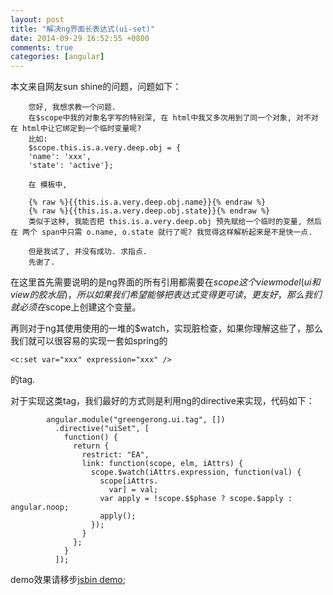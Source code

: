 ```yaml
---
layout: post
title: "解决ng界面长表达式(ui-set)"
date: 2014-09-29 16:52:55 +0800
comments: true
categories: [angular]
---
```

本文来自网友sun shine的问题，问题如下：

		您好, 我想求教一个问题.
		在$scope中我的对象名字写的特别深, 在 html中我又多次用到了同一个对象, 对不对在 html中让它绑定到一个临时变量呢?
		比如:
		$scope.this.is.a.very.deep.obj = {
		'name': 'xxx',
		'state': 'active'};

		在 模板中,

		{% raw %}{{this.is.a.very.deep.obj.name}}{% endraw %}
		{% raw %}{{this.is.a.very.deep.obj.state}}{% endraw %}
		类似于这种, 我能否把 this.is.a.very.deep.obj 预先赋给一个临时的变量, 然后在 两个 span中只需 o.name, o.state 就行了呢? 我觉得这样解析起来是不是快一点.

		但是我试了, 并没有成功. 求指点.
		先谢了.


在这里首先需要说明的是ng界面的所有引用都需要在$scope这个viewmodel(ui和view的胶水层)，所以如果我们希望能够把表达式变得更可读，更友好，那么我们就必须在$scope上创建这个变量。

再则对于ng其使用使用的一堆的$watch，实现脏检查，如果你理解这些了，那么我们就可以很容易的实现一套如spring的

	<c:set var="xxx" expression="xxx" />

的tag.

对于实现这类tag，我们最好的方式则是利用ng的directive来实现，代码如下：

			angular.module("greengerong.ui.tag", [])
			  .directive("uiSet", [
			    function() {
			      return {
			        restrict: "EA",
			        link: function(scope, elm, iAttrs) {
			          scope.$watch(iAttrs.expression, function(val) {
			            scope[iAttrs.
			              var] = val;
			            var apply = !scope.$$phase ? scope.$apply : angular.noop;
			            apply();
			          });
			        }
			      };
			    }
			  ]);

demo效果请移步[jsbin demo](http://jsbin.com/neqow/3/edit);

